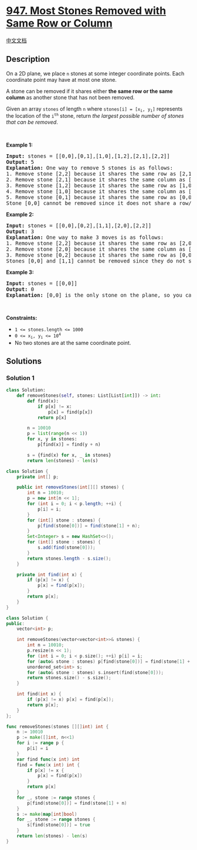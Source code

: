 # [947. Most Stones Removed with Same Row or Column](https://leetcode.com/problems/most-stones-removed-with-same-row-or-column)

[中文文档](./solution/0900-0999/0947.Most%20Stones%20Removed%20with%20Same%20Row%20or%20Column/README.md)

<!-- tags:Depth-First Search,Union Find,Graph,Hash Table -->

## Description

<p>On a 2D plane, we place <code>n</code> stones at some integer coordinate points. Each coordinate point may have at most one stone.</p>

<p>A stone can be removed if it shares either <strong>the same row or the same column</strong> as another stone that has not been removed.</p>

<p>Given an array <code>stones</code> of length <code>n</code> where <code>stones[i] = [x<sub>i</sub>, y<sub>i</sub>]</code> represents the location of the <code>i<sup>th</sup></code> stone, return <em>the largest possible number of stones that can be removed</em>.</p>

<p>&nbsp;</p>
<p><strong class="example">Example 1:</strong></p>

<pre>
<strong>Input:</strong> stones = [[0,0],[0,1],[1,0],[1,2],[2,1],[2,2]]
<strong>Output:</strong> 5
<strong>Explanation:</strong> One way to remove 5 stones is as follows:
1. Remove stone [2,2] because it shares the same row as [2,1].
2. Remove stone [2,1] because it shares the same column as [0,1].
3. Remove stone [1,2] because it shares the same row as [1,0].
4. Remove stone [1,0] because it shares the same column as [0,0].
5. Remove stone [0,1] because it shares the same row as [0,0].
Stone [0,0] cannot be removed since it does not share a row/column with another stone still on the plane.
</pre>

<p><strong class="example">Example 2:</strong></p>

<pre>
<strong>Input:</strong> stones = [[0,0],[0,2],[1,1],[2,0],[2,2]]
<strong>Output:</strong> 3
<strong>Explanation:</strong> One way to make 3 moves is as follows:
1. Remove stone [2,2] because it shares the same row as [2,0].
2. Remove stone [2,0] because it shares the same column as [0,0].
3. Remove stone [0,2] because it shares the same row as [0,0].
Stones [0,0] and [1,1] cannot be removed since they do not share a row/column with another stone still on the plane.
</pre>

<p><strong class="example">Example 3:</strong></p>

<pre>
<strong>Input:</strong> stones = [[0,0]]
<strong>Output:</strong> 0
<strong>Explanation:</strong> [0,0] is the only stone on the plane, so you cannot remove it.
</pre>

<p>&nbsp;</p>
<p><strong>Constraints:</strong></p>

<ul>
	<li><code>1 &lt;= stones.length &lt;= 1000</code></li>
	<li><code>0 &lt;= x<sub>i</sub>, y<sub>i</sub> &lt;= 10<sup>4</sup></code></li>
	<li>No two stones are at the same coordinate point.</li>
</ul>

## Solutions

### Solution 1

<!-- tabs:start -->

```python
class Solution:
    def removeStones(self, stones: List[List[int]]) -> int:
        def find(x):
            if p[x] != x:
                p[x] = find(p[x])
            return p[x]

        n = 10010
        p = list(range(n << 1))
        for x, y in stones:
            p[find(x)] = find(y + n)

        s = {find(x) for x, _ in stones}
        return len(stones) - len(s)
```

```java
class Solution {
    private int[] p;

    public int removeStones(int[][] stones) {
        int n = 10010;
        p = new int[n << 1];
        for (int i = 0; i < p.length; ++i) {
            p[i] = i;
        }
        for (int[] stone : stones) {
            p[find(stone[0])] = find(stone[1] + n);
        }
        Set<Integer> s = new HashSet<>();
        for (int[] stone : stones) {
            s.add(find(stone[0]));
        }
        return stones.length - s.size();
    }

    private int find(int x) {
        if (p[x] != x) {
            p[x] = find(p[x]);
        }
        return p[x];
    }
}
```

```cpp
class Solution {
public:
    vector<int> p;

    int removeStones(vector<vector<int>>& stones) {
        int n = 10010;
        p.resize(n << 1);
        for (int i = 0; i < p.size(); ++i) p[i] = i;
        for (auto& stone : stones) p[find(stone[0])] = find(stone[1] + n);
        unordered_set<int> s;
        for (auto& stone : stones) s.insert(find(stone[0]));
        return stones.size() - s.size();
    }

    int find(int x) {
        if (p[x] != x) p[x] = find(p[x]);
        return p[x];
    }
};
```

```go
func removeStones(stones [][]int) int {
	n := 10010
	p := make([]int, n<<1)
	for i := range p {
		p[i] = i
	}
	var find func(x int) int
	find = func(x int) int {
		if p[x] != x {
			p[x] = find(p[x])
		}
		return p[x]
	}
	for _, stone := range stones {
		p[find(stone[0])] = find(stone[1] + n)
	}
	s := make(map[int]bool)
	for _, stone := range stones {
		s[find(stone[0])] = true
	}
	return len(stones) - len(s)
}
```

<!-- tabs:end -->

<!-- end -->
